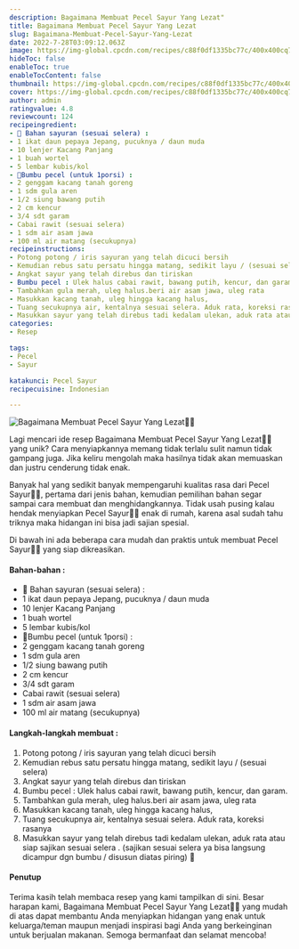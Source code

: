 ```yaml
---
description: Bagaimana Membuat Pecel Sayur Yang Lezat"
title: Bagaimana Membuat Pecel Sayur Yang Lezat
slug: Bagaimana-Membuat-Pecel-Sayur-Yang-Lezat
date: 2022-7-28T03:09:12.063Z
image: https://img-global.cpcdn.com/recipes/c88f0df1335bc77c/400x400cq70/photo.jpg
hideToc: false
enableToc: true
enableTocContent: false
thumbnail: https://img-global.cpcdn.com/recipes/c88f0df1335bc77c/400x400cq70/photo.jpg
cover: https://img-global.cpcdn.com/recipes/c88f0df1335bc77c/400x400cq70/photo.jpg
author: admin
ratingvalue: 4.8
reviewcount: 124
recipeingredient:
- 🥬 Bahan sayuran (sesuai selera) :
- 1 ikat daun pepaya Jepang, pucuknya / daun muda
- 10 lenjer Kacang Panjang
- 1 buah wortel
- 5 lembar kubis/kol
- 🥬Bumbu pecel (untuk 1porsi) :
- 2 genggam kacang tanah goreng
- 1 sdm gula aren
- 1/2 siung bawang putih
- 2 cm kencur
- 3/4 sdt garam
- Cabai rawit (sesuai selera)
- 1 sdm air asam jawa
- 100 ml air matang (secukupnya)
recipeinstructions:
- Potong potong / iris sayuran yang telah dicuci bersih
- Kemudian rebus satu persatu hingga matang, sedikit layu / (sesuai selera)
- Angkat sayur yang telah direbus dan tiriskan
- Bumbu pecel : Ulek halus cabai rawit, bawang putih, kencur, dan garam.
- Tambahkan gula merah, uleg halus.beri air asam jawa, uleg rata
- Masukkan kacang tanah, uleg hingga kacang halus,
- Tuang secukupnya air, kentalnya sesuai selera. Aduk rata, koreksi rasanya
- Masukkan sayur yang telah direbus tadi kedalam ulekan, aduk rata atau siap sajikan sesuai selera . (sajikan sesuai selera ya bisa langsung dicampur dgn bumbu / disusun diatas piring) 🍳
categories:
- Resep

tags:
- Pecel
- Sayur

katakunci: Pecel Sayur
recipecuisine: Indonesian

---
```


![Bagaimana Membuat Pecel Sayur Yang Lezat👩‍🍳](https://img-global.cpcdn.com/recipes/c88f0df1335bc77c/400x400cq70/photo.jpg)

Lagi mencari ide resep Bagaimana Membuat Pecel Sayur Yang Lezat👩‍🍳 yang unik? Cara menyiapkannya memang tidak terlalu sulit namun tidak gampang juga. Jika keliru mengolah maka hasilnya tidak akan memuaskan dan justru cenderung tidak enak.

Banyak hal yang sedikit banyak mempengaruhi kualitas rasa dari Pecel Sayur👩‍🍳, pertama dari jenis bahan, kemudian pemilihan bahan segar sampai cara membuat dan menghidangkannya. Tidak usah pusing kalau hendak menyiapkan Pecel Sayur👩‍🍳 enak di rumah, karena asal sudah tahu triknya maka hidangan ini bisa jadi sajian spesial.

Di bawah ini ada beberapa cara mudah dan praktis untuk membuat Pecel Sayur👩‍🍳 yang siap dikreasikan.

<!--inarticleads1-->

#### Bahan-bahan :

- 🥬 Bahan sayuran (sesuai selera) :
- 1 ikat daun pepaya Jepang, pucuknya / daun muda
- 10 lenjer Kacang Panjang
- 1 buah wortel
- 5 lembar kubis/kol
- 🥬Bumbu pecel (untuk 1porsi) :
- 2 genggam kacang tanah goreng
- 1 sdm gula aren
- 1/2 siung bawang putih
- 2 cm kencur
- 3/4 sdt garam
- Cabai rawit (sesuai selera)
- 1 sdm air asam jawa
- 100 ml air matang (secukupnya)

<!--inarticleads2-->

#### Langkah-langkah membuat :

1. Potong potong / iris sayuran yang telah dicuci bersih
1. Kemudian rebus satu persatu hingga matang, sedikit layu / (sesuai selera)
1. Angkat sayur yang telah direbus dan tiriskan
1. Bumbu pecel : Ulek halus cabai rawit, bawang putih, kencur, dan garam.
1. Tambahkan gula merah, uleg halus.beri air asam jawa, uleg rata
1. Masukkan kacang tanah, uleg hingga kacang halus,
1. Tuang secukupnya air, kentalnya sesuai selera. Aduk rata, koreksi rasanya
1. Masukkan sayur yang telah direbus tadi kedalam ulekan, aduk rata atau siap sajikan sesuai selera . (sajikan sesuai selera ya bisa langsung dicampur dgn bumbu / disusun diatas piring) 🍳

#### Penutup

Terima kasih telah membaca resep yang kami tampilkan di sini. Besar harapan kami, Bagaimana Membuat Pecel Sayur Yang Lezat👩‍🍳 yang mudah di atas dapat membantu Anda menyiapkan hidangan yang enak untuk keluarga/teman maupun menjadi inspirasi bagi Anda yang berkeinginan untuk berjualan makanan. Semoga bermanfaat dan selamat mencoba!